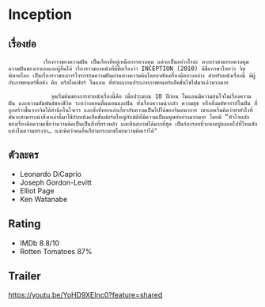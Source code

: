 # Inception

## เรื่องย่อ
              เรื่องราวของความฝัน เป็นเรื่องที่อยู่เหนือการควบคุม แต่จะเป็นอย่างไรล่ะ หากเราสามารถควบคุุมความฝันของเราเองและผู้อื่นได้ เรื่องราวของหนังที่มีชื่อเรื่องว่า INCEPTION (2010) มีชื่อภาษาไทยว่า จิตพิฆาตโลก เป็นเรื่องราวของการโจรกรรมความฝันผ่านทางความคิดโดยอาศัยเครื่องมือบางอย่าง สำหรับหนังเรื่องนี้ มีผู้กับภาพยนตร์ชื่อดัง คือ คริสโตเฟอร์ โนแลน ที่ทำผลงานประเภทภาพยนตร์แอ็คชั่นไซไฟมาแล้วมากมาย

                จุดเริ่มต้นของการทำหนังเรื่องนี้คือ เมื่อประมาณ 10 ปีก่อน โนแลนมีความสนใจในเรื่องความฝัน และความสัมพันธ์ของชีวิต ระหว่างตอนตื่นนอนและฝัน ทั้งเรื่องความน่ากลัว ความสุข หรือสิ่งมหัศจรรย์ในฝัน ที่ถูกสร้างขึ้นจากจิตใต้สำนึกในใจเรา และสิ่งที่บอกเล่าเกี่ยวกับความเป็นไปได้ของจินตนาการ เขาเลยเริ่มคิดว่าทำยังไงที่มันจะสามารถนำสิ่งเหล่านี้มาใช้กับหนังแอ็คชั่นฟอร์มใหญ่กับมิติที่มีความเป็นมนุษย์อย่างมากมาย โดยมี “หัวใจหลักของเรื่องคือความเชื่อว่าความคิดเป็นเป็นสิ่งที่ทรงพลัง และคืนสภาพได้มากที่สุด เป็นร่องรอยที่จะคงอยู่ตลอดไปที่ไหนสักแห่งในความทรงจำ… และคิดว่าคนอื่นก็สามารถมาขโมยความคิดเราได้"

## ตัวละคร
- Leonardo DiCaprio
- Joseph Gordon-Levitt
- Elliot Page
- Ken Watanabe

## Rating
- IMDb 8.8/10
- Rotten Tomatoes 87%

## Trailer
https://youtu.be/YoHD9XEInc0?feature=shared